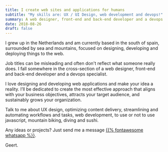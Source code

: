 ```yaml
---
title: I create web sites and applications for humans
subtitle: "My skills are: UX / UI Design, web development and devops!"
summary: A web designer, front-end and back-end developer and a devops specialist. Ready to make your idea a reality.
date: 2018-08-26
draft: false
---
```


I grew up in the Netherlands and am currently based in the south of spain,
surrounded by sea and mountains, focused on designing, developing and
deploying things to the web.

Job titles can be misleading and often don't reflect what someone really
does. I fall somewhere in the cross-section of a web designer, front-end
and back-end developer and a devops specialist.

I love designing and developing web applications and make your idea a reality.
I’ll be dedicated to create the most effective approach that aligns with your
business objectives, attracts your target audience, and sustainably grows your
organization.

Talk to me about UX design, optimizing content delivery, streamlining and
automating workflows and tasks, web development, to use or not to use
javascript, mountain biking, diving and sushi.

Any ideas or projects? Just send me a message
<a href="https://wa.me/34673288434" aria-label="WhatsApp">{{% fontawesome whatsapp %}}</a>.

Geert.
